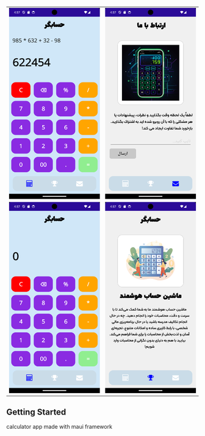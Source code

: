 ﻿ 


 
 <table>
  <tr>
    <td> <img src="./screenshots/Screenshot_1730208431.png" alt="image screenshot" width="300" height="500"></td>
    <td> <img src="./screenshots/Screenshot_1730208448.png" alt="image screenshot" width="300" height="500">
</td>
  </tr>
  <tr>
    <td> <img src="./screenshots/Screenshot_1730208458.png" alt="image screenshot" width="300" height="500"></td>
    <td> <img src="./screenshots/Screenshot_1730208443.png" alt="image screenshot" width="300" height="500"></td>
 
  </tr>
</table>
 

## Getting Started

calculator app made with maui framework 

 

 
 